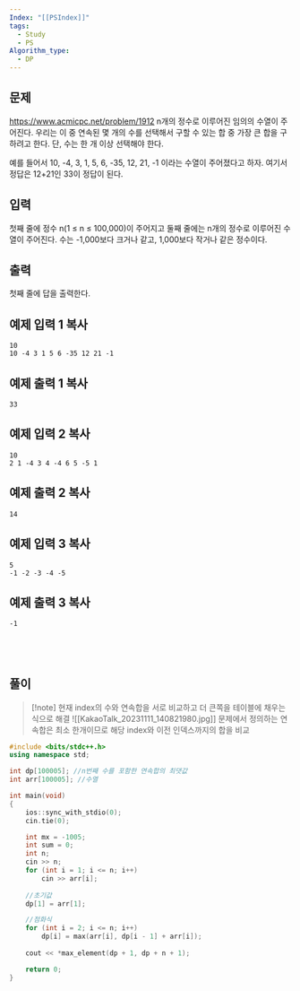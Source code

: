 ```yaml
---
Index: "[[PSIndex]]"
tags:
  - Study
  - PS
Algorithm_type:
  - DP
---
```


## 문제
https://www.acmicpc.net/problem/1912
n개의 정수로 이루어진 임의의 수열이 주어진다. 우리는 이 중 연속된 몇 개의 수를 선택해서 구할 수 있는 합 중 가장 큰 합을 구하려고 한다. 단, 수는 한 개 이상 선택해야 한다.

예를 들어서 10, -4, 3, 1, 5, 6, -35, 12, 21, -1 이라는 수열이 주어졌다고 하자. 여기서 정답은 12+21인 33이 정답이 된다.

## 입력

첫째 줄에 정수 n(1 ≤ n ≤ 100,000)이 주어지고 둘째 줄에는 n개의 정수로 이루어진 수열이 주어진다. 수는 -1,000보다 크거나 같고, 1,000보다 작거나 같은 정수이다.

## 출력

첫째 줄에 답을 출력한다.

## 예제 입력 1 복사

```
10
10 -4 3 1 5 6 -35 12 21 -1
```

## 예제 출력 1 복사

```
33
```

## 예제 입력 2 복사

```
10
2 1 -4 3 4 -4 6 5 -5 1
```

## 예제 출력 2 복사

```
14
```

## 예제 입력 3 복사

```
5
-1 -2 -3 -4 -5
```

## 예제 출력 3 복사

```
-1
```
   
---
## 풀이
> [!note] 현재 index의 수와 연속합을 서로 비교하고 더 큰쪽을 테이블에 채우는 식으로 해결
> ![[KakaoTalk_20231111_140821980.jpg]]
> 문제에서 정의하는 연속합은 최소 한개이므로 해당 index와 이전 인덱스까지의 합을 비교
```cpp
#include <bits/stdc++.h>
using namespace std;

int dp[100005]; //n번째 수를 포함한 연속합의 최댓값
int arr[100005]; //수열

int main(void)
{
    ios::sync_with_stdio(0);
    cin.tie(0);

    int mx = -1005;
    int sum = 0;
    int n;
    cin >> n;
    for (int i = 1; i <= n; i++)
        cin >> arr[i];
    
    //초기값
    dp[1] = arr[1];

    //점화식
    for (int i = 2; i <= n; i++)
        dp[i] = max(arr[i], dp[i - 1] + arr[i]);
    
    cout << *max_element(dp + 1, dp + n + 1);

    return 0;
}
```